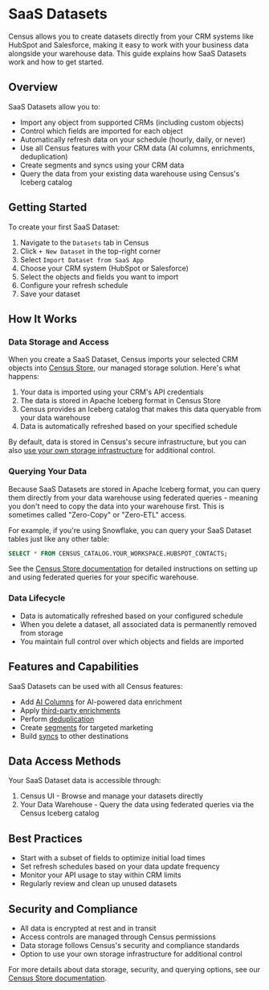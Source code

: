 # SaaS Datasets

Census allows you to create datasets directly from your CRM systems like HubSpot and Salesforce, making it easy to work with your business data alongside your warehouse data. This guide explains how SaaS Datasets work and how to get started.

## Overview

SaaS Datasets allow you to:

* Import any object from supported CRMs (including custom objects)
* Control which fields are imported for each object
* Automatically refresh data on your schedule (hourly, daily, or never)
* Use all Census features with your CRM data (AI columns, enrichments, deduplication)
* Create segments and syncs using your CRM data
* Query the data from your existing data warehouse using Census's Iceberg catalog

## Getting Started

To create your first SaaS Dataset:

1. Navigate to the `Datasets` tab in Census
2. Click `+ New Dataset` in the top-right corner
3. Select `Import Dataset from SaaS App`
4. Choose your CRM system (HubSpot or Salesforce)
5. Select the objects and fields you want to import
6. Configure your refresh schedule
7. Save your dataset

## How It Works

### Data Storage and Access

When you create a SaaS Dataset, Census imports your selected CRM objects into [Census Store](../../misc/data-storage/census-store/), our managed storage solution. Here's what happens:

1. Your data is imported using your CRM's API credentials
2. The data is stored in Apache Iceberg format in Census Store
3. Census provides an Iceberg catalog that makes this data queryable from your data warehouse
4. Data is automatically refreshed based on your specified schedule

By default, data is stored in Census's secure infrastructure, but you can also [use your own storage infrastructure](../../misc/data-storage/census-store/#using-an-alternative-object-storage-provider) for additional control.

### Querying Your Data

Because SaaS Datasets are stored in Apache Iceberg format, you can query them directly from your data warehouse using federated queries - meaning you don't need to copy the data into your warehouse first. This is sometimes called "Zero-Copy" or "Zero-ETL" access.

For example, if you're using Snowflake, you can query your SaaS Dataset tables just like any other table:

```sql
SELECT * FROM CENSUS_CATALOG.YOUR_WORKSPACE.HUBSPOT_CONTACTS;
```

See the [Census Store documentation](../../misc/data-storage/census-store/#iceberg-catalog) for detailed instructions on setting up and using federated queries for your specific warehouse.

### Data Lifecycle

* Data is automatically refreshed based on your configured schedule
* When you delete a dataset, all associated data is permanently removed from storage
* You maintain full control over which objects and fields are imported

## Features and Capabilities

SaaS Datasets can be used with all Census features:

* Add [AI Columns](../smart-columns/ai-columns/) for AI-powered data enrichment
* Apply [third-party enrichments](../smart-columns/enrichment/)
* Perform [deduplication](../entity-resolution.md)
* Create [segments](../../audience-hub/) for targeted marketing
* Build [syncs](broken-reference) to other destinations

## Data Access Methods

Your SaaS Dataset data is accessible through:

1. Census UI - Browse and manage your datasets directly
2. Your Data Warehouse - Query the data using federated queries via the Census Iceberg catalog

## Best Practices

* Start with a subset of fields to optimize initial load times
* Set refresh schedules based on your data update frequency
* Monitor your API usage to stay within CRM limits
* Regularly review and clean up unused datasets

## Security and Compliance

* All data is encrypted at rest and in transit
* Access controls are managed through Census permissions
* Data storage follows Census's security and compliance standards
* Option to use your own storage infrastructure for additional control

For more details about data storage, security, and querying options, see our [Census Store documentation](../../misc/data-storage/census-store/).
